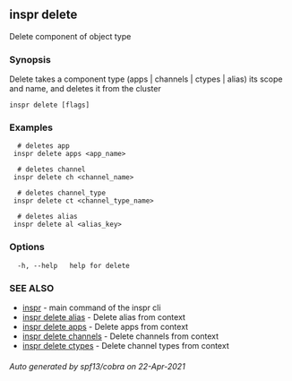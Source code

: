 ## inspr delete

Delete component of object type

### Synopsis

Delete takes a component type (apps | channels | ctypes | alias) its scope and name, and deletes it from the cluster

```
inspr delete [flags]
```

### Examples

```
  # deletes app
 inspr delete apps <app_name>

  # deletes channel
 inspr delete ch <channel_name>

  # deletes channel_type
 inspr delete ct <channel_type_name>

  # deletes alias
 inspr delete al <alias_key>

```

### Options

```
  -h, --help   help for delete
```

### SEE ALSO

* [inspr](inspr.md)	 - main command of the inspr cli
* [inspr delete alias](inspr_delete_alias.md)	 - Delete alias from context
* [inspr delete apps](inspr_delete_apps.md)	 - Delete apps from context 
* [inspr delete channels](inspr_delete_channels.md)	 - Delete channels from context
* [inspr delete ctypes](inspr_delete_ctypes.md)	 - Delete channel types from context

###### Auto generated by spf13/cobra on 22-Apr-2021
